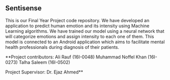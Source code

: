 ## Sentisense

This is our Final Year Project code repository. We have developed an application to predict human emotion and its intensity using Machine Learning algorithms. We have trained our model using a neural network that will categorize emotions and assign intensity to each one of them. This model is connected to an Android application which aims to facilitate mental health professionals during diagnosis of their patients. 

**Project contributors:
Ali Rauf (16I-0048)
Muhammad Noffel Khan (16I-0273) 
Talha Saleem (16I-0502)

Project Supervisor:
Dr. Ejaz Ahmed**
